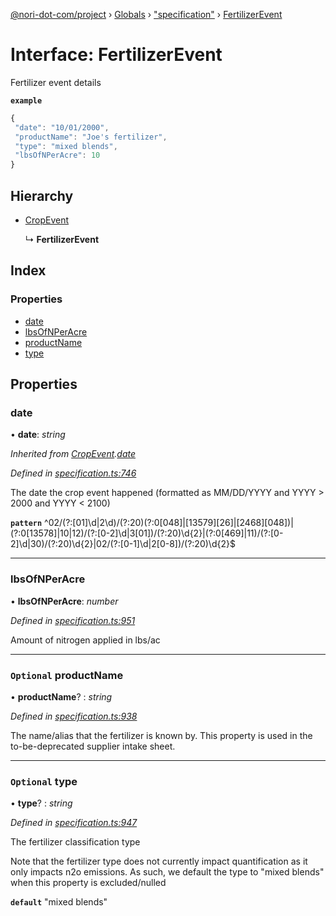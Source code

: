 [@nori-dot-com/project](../README.md) › [Globals](../globals.md) › ["specification"](../modules/_specification_.md) › [FertilizerEvent](_specification_.fertilizerevent.md)

# Interface: FertilizerEvent

Fertilizer event details

**`example`** 

```js
{
 "date": "10/01/2000",
 "productName": "Joe's fertilizer",
 "type": "mixed blends",
 "lbsOfNPerAcre": 10
}
```

## Hierarchy

* [CropEvent](_specification_.cropevent.md)

  ↳ **FertilizerEvent**

## Index

### Properties

* [date](_specification_.fertilizerevent.md#date)
* [lbsOfNPerAcre](_specification_.fertilizerevent.md#lbsofnperacre)
* [productName](_specification_.fertilizerevent.md#optional-productname)
* [type](_specification_.fertilizerevent.md#optional-type)

## Properties

###  date

• **date**: *string*

*Inherited from [CropEvent](_specification_.cropevent.md).[date](_specification_.cropevent.md#date)*

*Defined in [specification.ts:746](https://github.com/nori-dot-eco/nori-dot-com/blob/151ad01/packages/project/src/specification.ts#L746)*

The date the crop event happened (formatted as MM/DD/YYYY and YYYY > 2000 and YYYY < 2100)

**`pattern`** ^02\/(?:[01]\d|2\d)\/(?:20)(?:0[048]|[13579][26]|[2468][048])|(?:0[13578]|10|12)\/(?:[0-2]\d|3[01])\/(?:20)\d{2}|(?:0[469]|11)\/(?:[0-2]\d|30)\/(?:20)\d{2}|02\/(?:[0-1]\d|2[0-8])\/(?:20)\d{2}$

___

###  lbsOfNPerAcre

• **lbsOfNPerAcre**: *number*

*Defined in [specification.ts:951](https://github.com/nori-dot-eco/nori-dot-com/blob/151ad01/packages/project/src/specification.ts#L951)*

Amount of nitrogen applied in lbs/ac

___

### `Optional` productName

• **productName**? : *string*

*Defined in [specification.ts:938](https://github.com/nori-dot-eco/nori-dot-com/blob/151ad01/packages/project/src/specification.ts#L938)*

The name/alias that the fertilizer is known by. This property is used in the to-be-deprecated supplier intake sheet.

___

### `Optional` type

• **type**? : *string*

*Defined in [specification.ts:947](https://github.com/nori-dot-eco/nori-dot-com/blob/151ad01/packages/project/src/specification.ts#L947)*

The fertilizer classification type

Note that the fertilizer type does not currently impact quantification as it only impacts n2o emissions. As such, we default the type to "mixed blends" when this property is excluded/nulled

**`default`** "mixed blends"
